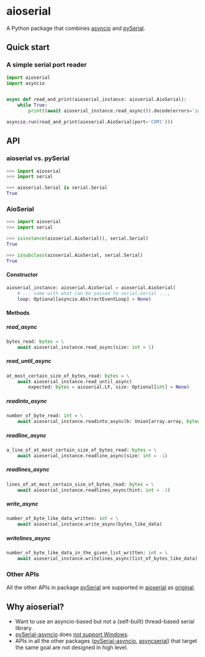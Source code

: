 # aioserial

A Python package that combines [asyncio](https://docs.python.org/3/library/asyncio.html) and [pySerial](https://github.com/pyserial/pyserial).

## Quick start

### A simple serial port reader

```py
import aioserial
import asyncio


async def read_and_print(aioserial_instance: aioserial.AioSerial):
    while True:
        print((await aioserial_instance.read_async()).decode(errors='ignore'), end='', flush=True)

asyncio.run(read_and_print(aioserial.AioSerial(port='COM1')))
```

## API

### aioserial vs. pySerial

```py
>>> import aioserial
>>> import serial

>>> aioserial.Serial is serial.Serial
True
```


### AioSerial

```py
>>> import aioserial
>>> import serial

>>> isinstance(aioserial.AioSerial(), serial.Serial)
True

>>> issubclass(aioserial.AioSerial, serial.Serial)
True
```

#### Constructor

```py
aioserial_instance: aioserial.AioSerial = aioserial.AioSerial(
    # ... same with what can be passed to serial.Serial ...,
    loop: Optional[asyncio.AbstractEventLoop] = None)
```

#### Methods


##### read_async

```py
bytes_read: bytes = \
    await aioserial_instance.read_async(size: int = 1)
```

##### read_until_async

```py
at_most_certain_size_of_bytes_read: bytes = \
    await aioserial_instance.read_until_async(
        expected: bytes = aioserial.LF, size: Optional[int] = None)
```

##### readinto_async

```py
number_of_byte_read: int = \
    await aioserial_instance.readinto_async(b: Union[array.array, bytearray])
```

##### readline_async

```py
a_line_of_at_most_certain_size_of_bytes_read: bytes = \
    await aioserial_instance.readline_async(size: int = -1)
```

##### readlines_async

```py
lines_of_at_most_certain_size_of_bytes_read: bytes = \
    await aioserial_instance.readlines_async(hint: int = -1)
```

##### write_async

```py
number_of_byte_like_data_written: int = \
    await aioserial_instance.write_async(bytes_like_data)
```

##### writelines_async

```py
number_of_byte_like_data_in_the_given_list_written: int = \
    await aioserial_instance.writelines_async(list_of_bytes_like_data)
```

### Other APIs

All the other APIs in package [pySerial](https://github.com/pyserial/pyserial) are supported in [aioserial](https://github.com/changyuheng/aioserial) as [original](https://pyserial.readthedocs.io/).

## Why aioserial?

* Want to use an asyncio-based but not a (self-built) thread-based serial library.
* [pySerial-asyncio](https://github.com/pyserial/pyserial-asyncio) does [not support Windows](https://github.com/pyserial/pyserial-asyncio/issues/3).
* APIs in all the other packages ([pySerial-asyncio](https://github.com/pyserial/pyserial-asyncio), [asyncserial](https://github.com/xvzf/asyncserial-py)) that target the same goal are not designed in high level.
